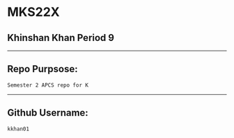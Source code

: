 # MKS22X
<h2> Khinshan Khan Period 9</h2>

 ----------------
 Repo Purpsose: 
 ----------------
 
~~~~~~~~~~~~~~~~~~~~~~~~~~~
Semester 2 APCS repo for K
~~~~~~~~~~~~~~~~~~~~~~~~~~~

 ------------------
 Github Username: 
 ------------------
 ~~~~~~~~
 kkhan01
 ~~~~~~~~
